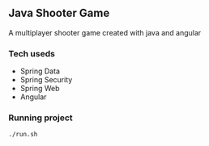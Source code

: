 ## Java Shooter Game

A multiplayer shooter game created with java and angular

### Tech useds

- Spring Data
- Spring Security
- Spring Web
- Angular

### Running project

```
./run.sh
```


